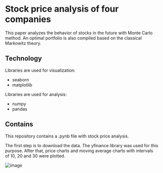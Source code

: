 # Stock price analysis of four companies
This paper analyzes the behavior of stocks in the future with Monte Carlo method. An optimal portfolio is also compiled based on the classical Markowitz theory.

## Technology

Libraries are used for visualization: 
+ seaborn
+ matplotlib 

Libraries are used for analysis: 
+ numpy
+ pandas

## Contains

This repository contains a .pynb file with stock price analysis.

The first step is to download the data. The yfinance library was used for this purpose. After that, price charts and moving average charts with intervals of 10, 20 and 30 were plotted.

![image](https://github.com/user-attachments/assets/ba9a9946-20cc-487d-a496-7d4647a41e51)
